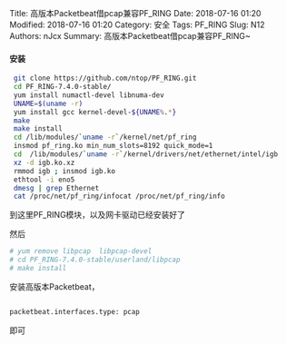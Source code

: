 Title: 高版本Packetbeat借pcap兼容PF_RING
Date: 2018-07-16 01:20
Modified: 2018-07-16 01:20
Category: 安全
Tags: PF_RING
Slug: N12
Authors: nJcx
Summary: 高版本Packetbeat借pcap兼容PF_RING~

#### 安装


```bash
 git clone https://github.com/ntop/PF_RING.git 
 cd PF_RING-7.4.0-stable/
 yum install numactl-devel libnuma-dev
 UNAME=$(uname -r)
 yum install gcc kernel-devel-${UNAME%.*}
 make
 make install
 cd /lib/modules/`uname -r`/kernel/net/pf_ring
 insmod pf_ring.ko min_num_slots=8192 quick_mode=1
 cd  /lib/modules/`uname -r`/kernel/drivers/net/ethernet/intel/igb
 xz -d igb.ko.xz 
 rmmod igb ; insmod igb.ko 
 ethtool -i eno5
 dmesg | grep Ethernet
 cat /proc/net/pf_ring/infocat /proc/net/pf_ring/info
```


到这里PF_RING模块，以及网卡驱动已经安装好了


然后 

```bash
# yum remove libpcap  libpcap-devel 
# cd PF_RING-7.4.0-stable/userland/libpcap
# make install

```


安装高版本Packetbeat，

```bash

packetbeat.interfaces.type: pcap

```
即可